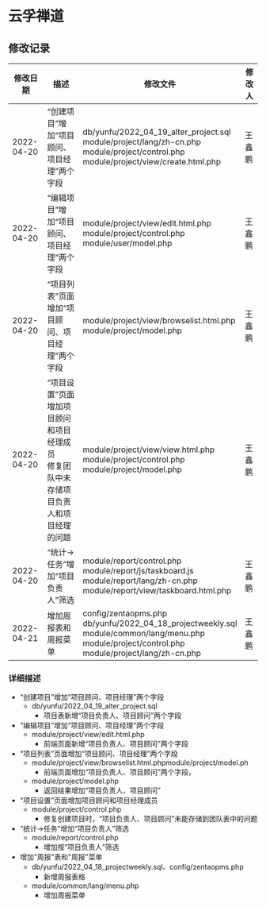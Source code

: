 # 云孚禅道

## 修改记录

| 修改日期   | 描述                                                                                       | 修改文件                                                                                                                                                            | 修改人 |
| ---------- | ------------------------------------------------------------------------------------------ | ------------------------------------------------------------------------------------------------------------------------------------------------------------------- | ------ |
| 2022-04-20 | “创建项目”增加“项目顾问、项目经理”两个字段                                             | db/yunfu/2022_04_19_alter_project.sql<br />module/project/lang/zh-cn.php<br />module/project/control.php<br />module/project/view/create.html.php                   | 王鑫鹏 |
| 2022-04-20 | “编辑项目”增加“项目顾问、项目经理”两个字段                                             | module/project/view/edit.html.php<br />module/project/control.php<br />module/user/model.php                                                                        | 王鑫鹏 |
| 2022-04-20 | “项目列表”页面增加“项目顾问、项目经理”两个字段                                         | module/project/view/browselist.html.php<br />module/project/model.php                                                                                               | 王鑫鹏 |
| 2022-04-20 | “项目设置”页面增加项目顾问和项目经理成员<br />修复团队中未存储项目负责人和项目经理的问题 | module/project/view/view.html.php<br />module/project/control.php<br />module/project/model.php                                                                     | 王鑫鹏 |
| 2022-04-20 | “统计->任务”增加“项目负责人”筛选                                                       | module/report/control.php<br />module/report/js/taskboard.js<br />module/report/lang/zh-cn.php<br />module/report/view/taskboard.html.php                           | 王鑫鹏 |
| 2022-04-21 | 增加周报表和周报菜单                                                                       | config/zentaopms.php<br />db/yunfu/2022_04_18_projectweekly.sql<br />module/common/lang/menu.php<br />module/project/control.php<br />module/project/lang/zh-cn.php | 王鑫鹏 |

### 详细描述

- “创建项目”增加“项目顾问、项目经理”两个字段
  - db/yunfu/2022_04_19_alter_project.sql
    - 项目表新增“项目负责人、项目顾问”两个字段
- “编辑项目”增加“项目顾问、项目经理”两个字段
  - module/project/view/edit.html.php
    - 前端页面新增“项目负责人、项目顾问”两个字段
- “项目列表”页面增加“项目顾问、项目经理”两个字段
  - module/project/view/browselist.html.phpmodule/project/model.ph
    - 前端页面增加“项目负责人、项目顾问”两个字段，
  - module/project/model.php
    - 返回结果增加“项目负责人、项目顾问”
- “项目设置”页面增加项目顾问和项目经理成员
  - module/project/control.php
    - 修复创建项目时，“项目负责人、项目顾问”未能存储到团队表中的问题
- “统计->任务”增加“项目负责人”筛选
  - module/report/control.php
    - 增加按“项目负责人”筛选
- 增加"周报"表和"周报"菜单
  - db/yunfu/2022_04_18_projectweekly.sql、config/zentaopms.php
    - 新增周报表格
  - module/common/lang/menu.php
    - 增加周报菜单
